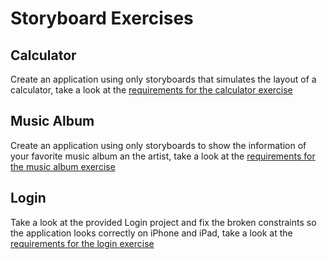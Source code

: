 # Storyboard Exercises

## Calculator
Create an application using only storyboards that simulates the layout of a calculator, take a look at the [requirements for the calculator exercise](/Calculator)

## Music Album
Create an application using only storyboards to show the information of your favorite music album an the artist, take a look at the [requirements for the music album exercise](/MusicAlbum)

## Login
Take a look at the provided Login project and fix the broken constraints so the application looks correctly on iPhone and iPad, take a look at the [requirements for the login exercise](/Login)
